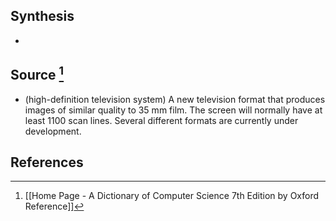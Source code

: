 ## Synthesis
- 
## Source [^1]
- (high-definition television system) A new television format that produces images of similar quality to 35 mm film. The screen will normally have at least 1100 scan lines. Several different formats are currently under development.
## References

[^1]: [[Home Page - A Dictionary of Computer Science 7th Edition by Oxford Reference]]